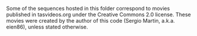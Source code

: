 Some of the sequences hosted in this folder correspond to movies published in tasvideos.org under the Creative Commons 2.0 license. These movies were created by the author of this code (Sergio Martin, a.k.a. eien86), unless stated otherwise.
